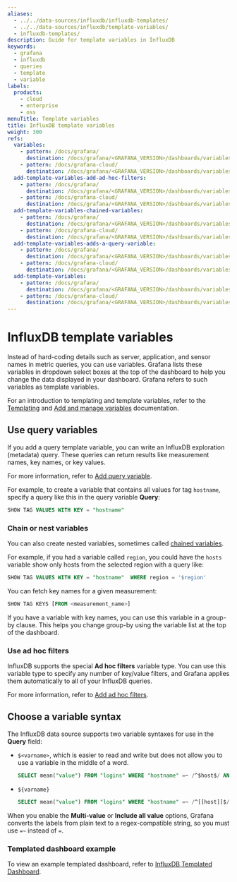 ```yaml
---
aliases:
  - ../../data-sources/influxdb/influxdb-templates/
  - ../../data-sources/influxdb/template-variables/
  - influxdb-templates/
description: Guide for template variables in InfluxDB
keywords:
  - grafana
  - influxdb
  - queries
  - template
  - variable
labels:
  products:
    - cloud
    - enterprise
    - oss
menuTitle: Template variables
title: InfluxDB template variables
weight: 300
refs:
  variables:
    - pattern: /docs/grafana/
      destination: /docs/grafana/<GRAFANA_VERSION>/dashboards/variables/
    - pattern: /docs/grafana-cloud/
      destination: /docs/grafana/<GRAFANA_VERSION>/dashboards/variables/
  add-template-variables-add-ad-hoc-filters:
    - pattern: /docs/grafana/
      destination: /docs/grafana/<GRAFANA_VERSION>/dashboards/variables/add-template-variables/#add-ad-hoc-filters
    - pattern: /docs/grafana-cloud/
      destination: /docs/grafana/<GRAFANA_VERSION>/dashboards/variables/add-template-variables/#add-ad-hoc-filters
  add-template-variables-chained-variables:
    - pattern: /docs/grafana/
      destination: /docs/grafana/<GRAFANA_VERSION>/dashboards/variables/add-template-variables/#chained-variables
    - pattern: /docs/grafana-cloud/
      destination: /docs/grafana/<GRAFANA_VERSION>/dashboards/variables/add-template-variables/#chained-variables
  add-template-variables-adds-a-query-variable:
    - pattern: /docs/grafana/
      destination: /docs/grafana/<GRAFANA_VERSION>/dashboards/variables/add-template-variables/#add-a-query-variable
    - pattern: /docs/grafana-cloud/
      destination: /docs/grafana/<GRAFANA_VERSION>/dashboards/variables/add-template-variables/#add-a-query-variable
  add-template-variables:
    - pattern: /docs/grafana/
      destination: /docs/grafana/<GRAFANA_VERSION>/dashboards/variables/add-template-variables/
    - pattern: /docs/grafana-cloud/
      destination: /docs/grafana/<GRAFANA_VERSION>/dashboards/variables/add-template-variables/
---
```


# InfluxDB template variables

Instead of hard-coding details such as server, application, and sensor names in metric queries, you can use variables.
Grafana lists these variables in dropdown select boxes at the top of the dashboard to help you change the data displayed in your dashboard.
Grafana refers to such variables as template variables.

For an introduction to templating and template variables, refer to the [Templating](ref:variables) and [Add and manage variables](ref:add-template-variables) documentation.

## Use query variables

If you add a query template variable, you can write an InfluxDB exploration (metadata) query.
These queries can return results like measurement names, key names, or key values.

For more information, refer to [Add query variable](ref:add-template-variables-adds-a-query-variable).

For example, to create a variable that contains all values for tag `hostname`, specify a query like this in the query variable **Query**:

```sql
SHOW TAG VALUES WITH KEY = "hostname"
```

### Chain or nest variables

You can also create nested variables, sometimes called [chained variables](ref:add-template-variables-chained-variables).

For example, if you had a variable called `region`, you could have the `hosts` variable show only hosts from the selected region with a query like:

```sql
SHOW TAG VALUES WITH KEY = "hostname"  WHERE region = '$region'
```

You can fetch key names for a given measurement:

```sql
SHOW TAG KEYS [FROM <measurement_name>]
```

If you have a variable with key names, you can use this variable in a group-by clause.
This helps you change group-by using the variable list at the top of the dashboard.

### Use ad hoc filters

InfluxDB supports the special **Ad hoc filters** variable type.
You can use this variable type to specify any number of key/value filters, and Grafana applies them automatically to all of your InfluxDB queries.

For more information, refer to [Add ad hoc filters](ref:add-template-variables-add-ad-hoc-filters).

## Choose a variable syntax

The InfluxDB data source supports two variable syntaxes for use in the **Query** field:

- `$<varname>`, which is easier to read and write but does not allow you to use a variable in the middle of a word.

  ```sql
  SELECT mean("value") FROM "logins" WHERE "hostname" =~ /^$host$/ AND $timeFilter GROUP BY time($__interval), "hostname"
  ```

- `${varname}`

  ```sql
  SELECT mean("value") FROM "logins" WHERE "hostname" =~ /^[[host]]$/ AND $timeFilter GROUP BY time($__interval), "hostname"
  ```

When you enable the **Multi-value** or **Include all value** options, Grafana converts the labels from plain text to a regex-compatible string, so you must use `=~` instead of `=`.

### Templated dashboard example

To view an example templated dashboard, refer to [InfluxDB Templated Dashboard](https://play.grafana.org/dashboard/db/influxdb-templated).
